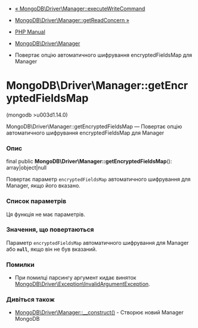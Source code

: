 - [«
MongoDB\Driver\Manager::executeWriteCommand](mongodb-driver-manager.executewritecommand.md)
- [MongoDB\Driver\Manager::getReadConcern
»](mongodb-driver-manager.getreadconcern.md)

- [PHP Manual](index.md)
- [MongoDB\Driver\Manager](class.mongodb-driver-manager.md)
- Повертає опцію автоматичного шифрування encryptedFieldsMap для
Manager

# MongoDB\Driver\Manager::getEncryptedFieldsMap

(mongodb \>u003d1.14.0)

MongoDB\Driver\Manager::getEncryptedFieldsMap — Повертає опцію
автоматичного шифрування encryptedFieldsMap для Manager

### Опис

final public **MongoDB\Driver\Manager::getEncryptedFieldsMap**():
array\|object\|null

Повертає параметр `encryptedFieldsMap` автоматичного шифрування для
Manager, якщо його вказано.

### Список параметрів

Ця функція не має параметрів.

### Значення, що повертаються

Параметр `encryptedFieldsMap` автоматичного шифрування для Manager або
**`null`**, якщо він не був вказаний.

### Помилки

- При помилці парсингу аргумент кидає виняток
[MongoDB\Driver\Exception\InvalidArgumentException](class.mongodb-driver-exception-invalidargumentexception.md).

### Дивіться також

- [MongoDB\Driver\Manager::\_\_construct()](mongodb-driver-manager.construct.md) -
Створює новий Manager MongoDB
